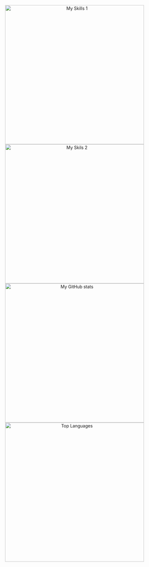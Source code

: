 <div align="center">
<img src="https://skillicons.dev/icons?i=js,py,html,css,ts,cs,discord,premiere,github,notion,vscode" width=450px alt="My Skills 1"/>
<br>
<img src="https://skillicons.dev/icons?i=react,androidstudio,gmail,arduino,markdown,windows,sqlite,nodejs,git,bash,next" width=450px alt="My Skils 2"/>
<br>
<img src="https://github-readme-stats.vercel.app/api?username=aquiffoo&theme=catppuccin_mocha&count_private=true&show_icons=true&custom_title=Stats%20of%20aqui&hide_border=true" width=450px alt="My GitHub stats"/>
<br>
<img src="https://github-readme-stats.vercel.app/api/top-langs/?username=aquiffoo&langs_count=10&layout=compact&theme=catppuccin_mocha&hide_border=true&count_private=true" width=450px alt="Top Languages"/>
</div>
